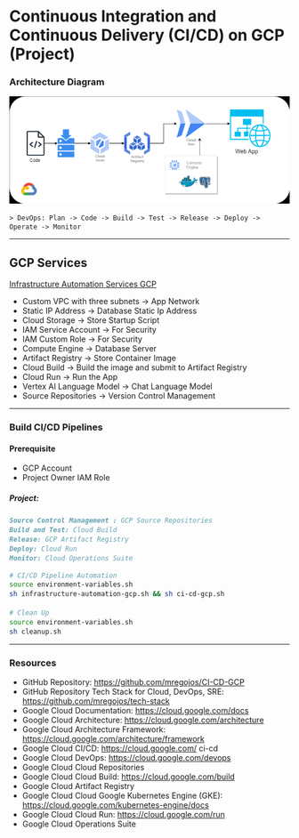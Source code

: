 # Continuous Integration and Continuous Delivery (CI/CD) on GCP (Project)

### Architecture Diagram
![images](./images/CI-CD-GCP-.drawio.png)

    > DevOps: Plan -> Code -> Build -> Test -> Release -> Deploy -> Operate -> Monitor

---
## GCP Services
[Infrastructure Automation Services GCP](images/CI-CD-GCP-Services.drawio.png) 

* Custom VPC with three subnets -> App Network
* Static IP Address -> Database Static Ip Address
* Cloud Storage -> Store Startup Script 
* IAM Service Account  -> For Security
* IAM Custom Role -> For Security 
* Compute Engine -> Database Server
* Artifact Registry -> Store Container Image
* Cloud Build -> Build the image and submit to Artifact Registry
* Cloud Run -> Run the App
* Vertex AI Language Model -> Chat Language Model
* Source Repositories -> Version Control Management

---
### Build CI/CD Pipelines

#### Prerequisite
* GCP Account
* Project Owner IAM Role

##### Project: 
```md
Source Control Management : GCP Source Repositories
Build and Test: Cloud Build
Release: GCP Artifact Registry
Deploy: Cloud Run 
Monitor: Cloud Operations Suite
```

```sh
# CI/CD Pipeline Automation
source environment-variables.sh
sh infrastructure-automation-gcp.sh && sh ci-cd-gcp.sh

# Clean Up
source environment-variables.sh
sh cleanup.sh
```

---
### Resources
* GitHub Repository: https://github.com/mregojos/CI-CD-GCP
* GitHub Repository Tech Stack for Cloud, DevOps, SRE: https://github.com/mregojos/tech-stack
* Google Cloud Documentation: https://cloud.google.com/docs
* Google Cloud Architecture: https://cloud.google.com/architecture
* Google Cloud Architecture Framework: https://cloud.google.com/architecture/framework
* Google Cloud CI/CD: https://cloud.google.com/ ci-cd
* Google Cloud DevOps: https://cloud.google.com/devops
* Google Cloud Cloud Repositories
* Google Cloud Cloud Build: https://cloud.google.com/build
* Google Cloud Artifact Registry
* Google Cloud Cloud Google Kubernetes Engine (GKE): https://cloud.google.com/kubernetes-engine/docs
* Google Cloud Cloud Run: https://cloud.google.com/run
* Google Cloud Operations Suite

